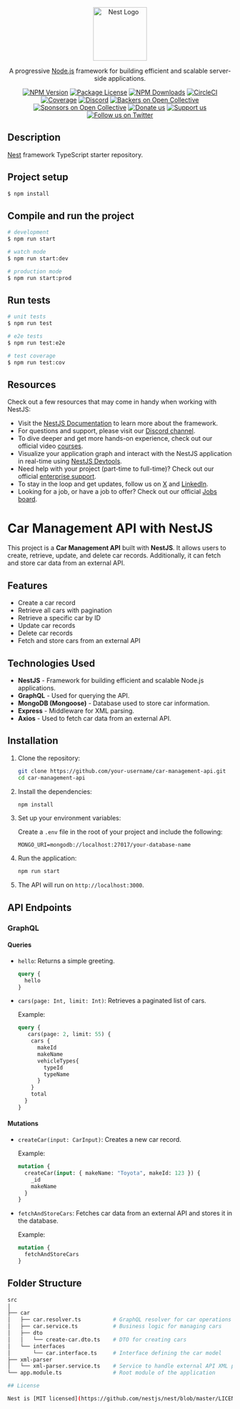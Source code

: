 <p align="center">
  <a href="http://nestjs.com/" target="blank"><img src="https://nestjs.com/img/logo-small.svg" width="120" alt="Nest Logo" /></a>
</p>

[circleci-image]: https://img.shields.io/circleci/build/github/nestjs/nest/master?token=abc123def456
[circleci-url]: https://circleci.com/gh/nestjs/nest

  <p align="center">A progressive <a href="http://nodejs.org" target="_blank">Node.js</a> framework for building efficient and scalable server-side applications.</p>
    <p align="center">
<a href="https://www.npmjs.com/~nestjscore" target="_blank"><img src="https://img.shields.io/npm/v/@nestjs/core.svg" alt="NPM Version" /></a>
<a href="https://www.npmjs.com/~nestjscore" target="_blank"><img src="https://img.shields.io/npm/l/@nestjs/core.svg" alt="Package License" /></a>
<a href="https://www.npmjs.com/~nestjscore" target="_blank"><img src="https://img.shields.io/npm/dm/@nestjs/common.svg" alt="NPM Downloads" /></a>
<a href="https://circleci.com/gh/nestjs/nest" target="_blank"><img src="https://img.shields.io/circleci/build/github/nestjs/nest/master" alt="CircleCI" /></a>
<a href="https://coveralls.io/github/nestjs/nest?branch=master" target="_blank"><img src="https://coveralls.io/repos/github/nestjs/nest/badge.svg?branch=master#9" alt="Coverage" /></a>
<a href="https://discord.gg/G7Qnnhy" target="_blank"><img src="https://img.shields.io/badge/discord-online-brightgreen.svg" alt="Discord"/></a>
<a href="https://opencollective.com/nest#backer" target="_blank"><img src="https://opencollective.com/nest/backers/badge.svg" alt="Backers on Open Collective" /></a>
<a href="https://opencollective.com/nest#sponsor" target="_blank"><img src="https://opencollective.com/nest/sponsors/badge.svg" alt="Sponsors on Open Collective" /></a>
  <a href="https://paypal.me/kamilmysliwiec" target="_blank"><img src="https://img.shields.io/badge/Donate-PayPal-ff3f59.svg" alt="Donate us"/></a>
    <a href="https://opencollective.com/nest#sponsor"  target="_blank"><img src="https://img.shields.io/badge/Support%20us-Open%20Collective-41B883.svg" alt="Support us"></a>
  <a href="https://twitter.com/nestframework" target="_blank"><img src="https://img.shields.io/twitter/follow/nestframework.svg?style=social&label=Follow" alt="Follow us on Twitter"></a>
</p>
  <!--[![Backers on Open Collective](https://opencollective.com/nest/backers/badge.svg)](https://opencollective.com/nest#backer)
  [![Sponsors on Open Collective](https://opencollective.com/nest/sponsors/badge.svg)](https://opencollective.com/nest#sponsor)-->

## Description

[Nest](https://github.com/nestjs/nest) framework TypeScript starter repository.

## Project setup

```bash
$ npm install
```

## Compile and run the project

```bash
# development
$ npm run start

# watch mode
$ npm run start:dev

# production mode
$ npm run start:prod
```

## Run tests

```bash
# unit tests
$ npm run test

# e2e tests
$ npm run test:e2e

# test coverage
$ npm run test:cov
```

## Resources

Check out a few resources that may come in handy when working with NestJS:

- Visit the [NestJS Documentation](https://docs.nestjs.com) to learn more about the framework.
- For questions and support, please visit our [Discord channel](https://discord.gg/G7Qnnhy).
- To dive deeper and get more hands-on experience, check out our official video [courses](https://courses.nestjs.com/).
- Visualize your application graph and interact with the NestJS application in real-time using [NestJS Devtools](https://devtools.nestjs.com).
- Need help with your project (part-time to full-time)? Check out our official [enterprise support](https://enterprise.nestjs.com).
- To stay in the loop and get updates, follow us on [X](https://x.com/nestframework) and [LinkedIn](https://linkedin.com/company/nestjs).
- Looking for a job, or have a job to offer? Check out our official [Jobs board](https://jobs.nestjs.com).

# Car Management API with NestJS

This project is a **Car Management API** built with **NestJS**. It allows users to create, retrieve, update, and delete car records. Additionally, it can fetch and store car data from an external API.

## Features
- Create a car record
- Retrieve all cars with pagination
- Retrieve a specific car by ID
- Update car records
- Delete car records
- Fetch and store cars from an external API

## Technologies Used
- **NestJS** - Framework for building efficient and scalable Node.js applications.
- **GraphQL** - Used for querying the API.
- **MongoDB (Mongoose)** - Database used to store car information.
- **Express** - Middleware for XML parsing.
- **Axios** - Used to fetch car data from an external API.

## Installation

1. Clone the repository:

    ```bash
    git clone https://github.com/your-username/car-management-api.git
    cd car-management-api
    ```

2. Install the dependencies:

    ```bash
    npm install
    ```

3. Set up your environment variables:

    Create a `.env` file in the root of your project and include the following:

    ```env
    MONGO_URI=mongodb://localhost:27017/your-database-name
    ```

4. Run the application:

    ```bash
    npm run start
    ```

5. The API will run on `http://localhost:3000`.

## API Endpoints

### GraphQL

#### Queries
- `hello`: Returns a simple greeting.
  
    ```graphql
    query {
      hello
    }
    ```

- `cars(page: Int, limit: Int)`: Retrieves a paginated list of cars.
  
    Example:
    ```graphql
    query {
       cars(page: 2, limit: 55) {
        cars {
          makeId
          makeName
          vehicleTypes{
            typeId
            typeName
          }
        }
        total
      }
    }
    ```

#### Mutations
- `createCar(input: CarInput)`: Creates a new car record.

    Example:
    ```graphql
    mutation {
      createCar(input: { makeName: "Toyota", makeId: 123 }) {
        _id
        makeName
      }
    }
    ```

- `fetchAndStoreCars`: Fetches car data from an external API and stores it in the database.

    Example:
    ```graphql
    mutation {
      fetchAndStoreCars
    }
    ```

## Folder Structure

```bash
src
│
├── car
│   ├── car.resolver.ts          # GraphQL resolver for car operations
│   ├── car.service.ts           # Business logic for managing cars
│   ├── dto
│   │   └── create-car.dto.ts    # DTO for creating cars
│   └── interfaces
│       └── car.interface.ts     # Interface defining the car model
├── xml-parser
│   └── xml-parser.service.ts    # Service to handle external API XML parsing
└── app.module.ts                # Root module of the application

## License

Nest is [MIT licensed](https://github.com/nestjs/nest/blob/master/LICENSE).
